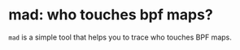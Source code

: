 <!--
 Copyright 2024 Leon Hwang.
 SPDX-License-Identifier: Apache-2.0
-->

# mad: who touches bpf maps?

`mad` is a simple tool that helps you to trace who touches BPF maps.
